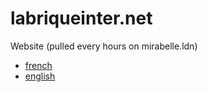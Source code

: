 # labriqueinter.net

Website (pulled every hours on mirabelle.ldn)

* [french](http://labriqueinter.net/)
* [english](http://internetcu.be/)
